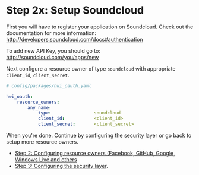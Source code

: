 Step 2x: Setup Soundcloud
=========================
First you will have to register your application on Soundcloud. Check out the
documentation for more information: http://developers.soundcloud.com/docs#authentication

To add new API Key, you should go to: http://soundcloud.com/you/apps/new

Next configure a resource owner of type `soundcloud` with appropriate
`client_id`, `client_secret`.

```yaml
# config/packages/hwi_oauth.yaml

hwi_oauth:
    resource_owners:
        any_name:
            type:                soundcloud
            client_id:           <client_id>
            client_secret:       <client_secret>
```

When you're done. Continue by configuring the security layer or go back to
setup more resource owners.

- [Step 2: Configuring resource owners (Facebook, GitHub, Google, Windows Live and others](../2-configuring_resource_owners.md)
- [Step 3: Configuring the security layer](../3-configuring_the_security_layer.md).
